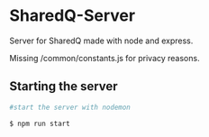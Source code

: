 # SharedQ-Server

Server for SharedQ made with node and express.

Missing /common/constants.js for privacy reasons.

## Starting the server

```bash
#start the server with nodemon

$ npm run start
```
